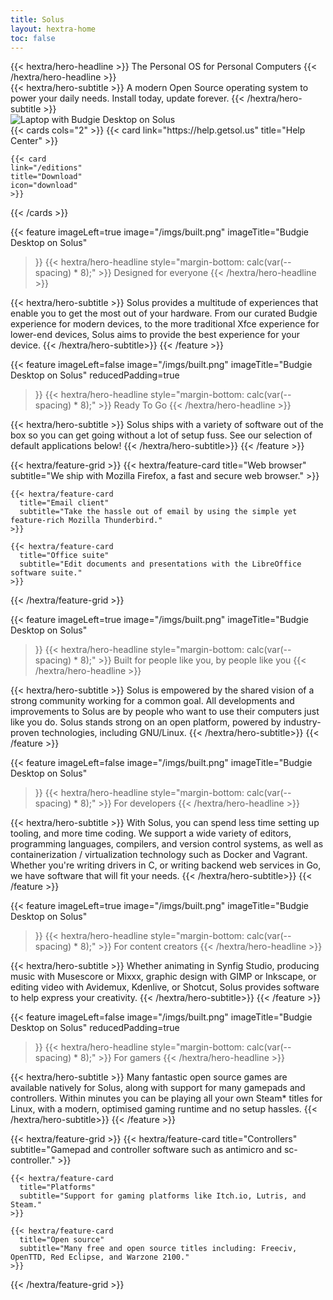 ```yaml
---
title: Solus
layout: hextra-home
toc: false
---
```


<div class="flex flex-col mx-auto mt-6 mb-4">
  {{< hextra/hero-headline >}}
  The Personal OS for Personal Computers
  {{< /hextra/hero-headline >}}
</div>

<div class="flex flex-col mx-auto mt-4 mb-8">
  {{< hextra/hero-subtitle >}}
  A modern Open Source operating system to power your daily needs. Install today, update forever.
  {{< /hextra/hero-subtitle >}}
</div>

<div class="mx-auto mb-8">
  <img src="/imgs/laptop-budgie.png" alt="Laptop with Budgie Desktop on Solus" />
</div>

<div class="mx-auto w-1/2 mb-16">
  {{< cards cols="2" >}}
    {{< card
    link="https://help.getsol.us"
    title="Help Center"
    >}}

    {{< card
    link="/editions"
    title="Download"
    icon="download"
    >}}
  {{< /cards >}}
</div>

{{< feature
  imageLeft=true
  image="/imgs/built.png"
  imageTitle="Budgie Desktop on Solus"
>}}
  {{< hextra/hero-headline style="margin-bottom: calc(var(--spacing) * 8);" >}}
  Designed for everyone
  {{< /hextra/hero-headline >}}

  {{< hextra/hero-subtitle >}}
  Solus provides a multitude of experiences that enable you to get the most out of your hardware. From our curated Budgie experience for modern devices, to the more traditional Xfce experience for lower-end devices, Solus aims to provide the best experience for your device. 
  {{< /hextra/hero-subtitle>}}
{{< /feature >}}

{{< feature
  imageLeft=false
  image="/imgs/built.png"
  imageTitle="Budgie Desktop on Solus"
  reducedPadding=true
>}}
  {{< hextra/hero-headline style="margin-bottom: calc(var(--spacing) * 8);" >}}
  Ready To Go
  {{< /hextra/hero-headline >}}

  {{< hextra/hero-subtitle >}}
  Solus ships with a variety of software out of the box so you can get going without a lot of setup fuss. See our selection of default applications below!
  {{< /hextra/hero-subtitle>}}
{{< /feature >}}

<div class="mb-24" >
  {{< hextra/feature-grid >}}
    {{< hextra/feature-card
      title="Web browser"
      subtitle="We ship with Mozilla Firefox, a fast and secure web browser."
    >}}

    {{< hextra/feature-card
      title="Email client"
      subtitle="Take the hassle out of email by using the simple yet feature-rich Mozilla Thunderbird."
    >}}

    {{< hextra/feature-card
      title="Office suite"
      subtitle="Edit documents and presentations with the LibreOffice software suite."
    >}}
  {{< /hextra/feature-grid >}}
</div>

{{< feature
  imageLeft=true
  image="/imgs/built.png"
  imageTitle="Budgie Desktop on Solus"
>}}
  {{< hextra/hero-headline style="margin-bottom: calc(var(--spacing) * 8);" >}}
  Built for people like you, by people like you
  {{< /hextra/hero-headline >}}

  {{< hextra/hero-subtitle >}}
  Solus is empowered by the shared vision of a strong community working for a common goal. All developments and improvements to Solus are by people who want to use their computers just like you do. Solus stands strong on an open platform, powered by industry-proven technologies, including GNU/Linux.
  {{< /hextra/hero-subtitle>}}
{{< /feature >}}

{{< feature
  imageLeft=false
  image="/imgs/built.png"
  imageTitle="Budgie Desktop on Solus"
>}}
  {{< hextra/hero-headline style="margin-bottom: calc(var(--spacing) * 8);" >}}
  For developers
  {{< /hextra/hero-headline >}}

  {{< hextra/hero-subtitle >}}
  With Solus, you can spend less time setting up tooling, and more time coding. We support a wide variety of editors, programming languages, compilers, and version control systems, as well as containerization / virtualization technology such as Docker and Vagrant. Whether you're writing drivers in C, or writing backend web services in Go, we have software that will fit your needs.
  {{< /hextra/hero-subtitle>}}
{{< /feature >}}

{{< feature
  imageLeft=true
  image="/imgs/built.png"
  imageTitle="Budgie Desktop on Solus"
>}}
  {{< hextra/hero-headline style="margin-bottom: calc(var(--spacing) * 8);" >}}
  For content creators
  {{< /hextra/hero-headline >}}

  {{< hextra/hero-subtitle >}}
  Whether animating in Synfig Studio, producing music with Musescore or Mixxx, graphic design with GIMP or Inkscape, or editing video with Avidemux, Kdenlive, or Shotcut, Solus provides software to help express your creativity.
  {{< /hextra/hero-subtitle>}}
{{< /feature >}}

{{< feature
  imageLeft=false
  image="/imgs/built.png"
  imageTitle="Budgie Desktop on Solus"
  reducedPadding=true
>}}
  {{< hextra/hero-headline style="margin-bottom: calc(var(--spacing) * 8);" >}}
  For gamers
  {{< /hextra/hero-headline >}}

  {{< hextra/hero-subtitle >}}
  Many fantastic open source games are available natively for Solus, along with support for many gamepads and controllers. Within minutes you can be playing all your own Steam* titles for Linux, with a modern, optimised gaming runtime and no setup hassles.
  {{< /hextra/hero-subtitle>}}
{{< /feature >}}

<div class="mb-24" >
  {{< hextra/feature-grid >}}
    {{< hextra/feature-card
      title="Controllers"
      subtitle="Gamepad and controller software such as antimicro and sc-controller."
    >}}

    {{< hextra/feature-card
      title="Platforms"
      subtitle="Support for gaming platforms like Itch.io, Lutris, and Steam."
    >}}

    {{< hextra/feature-card
      title="Open source"
      subtitle="Many free and open source titles including: Freeciv, OpenTTD, Red Eclipse, and Warzone 2100."
    >}}
  {{< /hextra/feature-grid >}}
</div>
